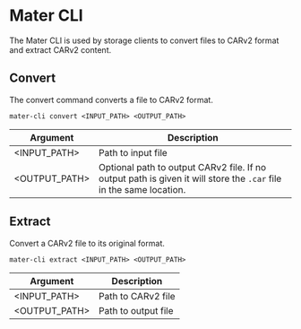 # Mater CLI

The Mater CLI is used by storage clients to convert files to CARv2 format and extract CARv2 content.

## Convert

The convert command converts a file to CARv2 format.

`mater-cli convert <INPUT_PATH> <OUTPUT_PATH>`

| Argument      | Description                                                                                                        |
| ------------- | ------------------------------------------------------------------------------------------------------------------ |
| <INPUT_PATH>  | Path to input file                                                                                                 |
| <OUTPUT_PATH> | Optional path to output CARv2 file. If no output path is given it will store the `.car` file in the same location. |

## Extract

Convert a CARv2 file to its original format.

`mater-cli extract <INPUT_PATH> <OUTPUT_PATH>`

| Argument      | Description         |
| ------------- | ------------------- |
| <INPUT_PATH>  | Path to CARv2 file  |
| <OUTPUT_PATH> | Path to output file |
